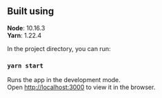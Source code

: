 ## Built using
**Node**: 10.16.3
<br />
**Yarn**: 1.22.4

In the project directory, you can run:

### `yarn start`

Runs the app in the development mode.<br />
Open [http://localhost:3000](http://localhost:3000) to view it in the browser.
